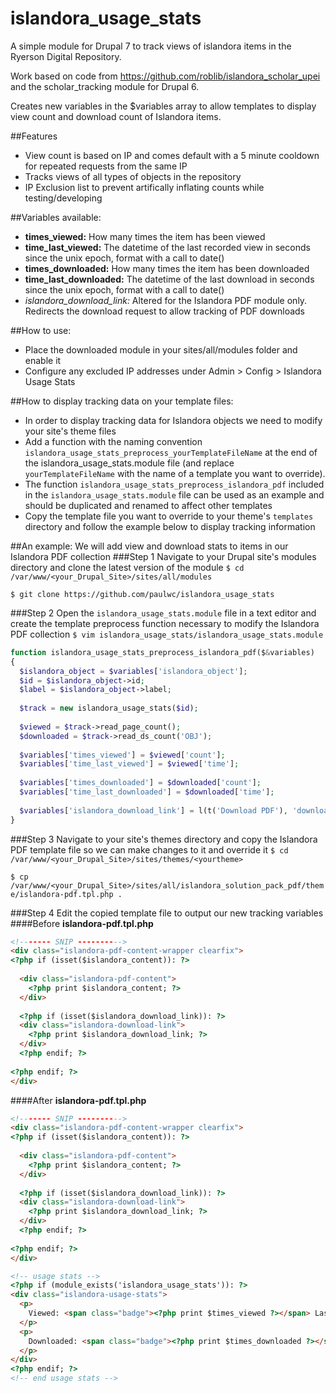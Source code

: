 islandora_usage_stats
=====================

A simple module for Drupal 7 to track views of islandora items in the Ryerson Digital Repository.

Work based on code from https://github.com/roblib/islandora_scholar_upei and the scholar_tracking module for Drupal 6.

Creates new variables in the $variables array to allow templates to display view count and download count of Islandora items.

##Features
- View count is based on IP and comes default with a 5 minute cooldown for repeated requests from the same IP
- Tracks views of all types of objects in the repository
- IP Exclusion list to prevent artifically inflating counts while testing/developing

##Variables available:
- **times_viewed:** How many times the item has been viewed
- **time_last_viewed:** The datetime of the last recorded view in seconds since the unix epoch, format with a call to date()
- **times_downloaded:** How many times the item has been downloaded
- **time_last_downloaded:**  The datetime of the last download in seconds since the unix epoch, format with a call to date()
- *islandora_download_link:* Altered for the Islandora PDF module only. Redirects the download request to allow tracking of PDF downloads

##How to use:
- Place the downloaded module in your sites/all/modules folder and enable it
- Configure any excluded IP addresses under Admin > Config > Islandora Usage Stats

##How to display tracking data on your template files:
- In order to display tracking data for Islandora objects we need to modify your site's theme files
- Add a function with the naming convention ```islandora_usage_stats_preprocess_yourTemplateFileName``` at the end of the islandora_usage_stats.module file (and replace ```yourTemplateFileName``` with the name of a template you want to override).
- The function ```islandora_usage_stats_preprocess_islandora_pdf``` included in the ```islandora_usage_stats.module``` file can be used as an example and should be duplicated and renamed to affect other templates
- Copy the template file you want to override to your theme's ```templates``` directory and follow the example below to display tracking information

##An example:
We will add view and download stats to items in our Islandora PDF collection
###Step 1
Navigate to your Drupal site's modules directory and clone the latest version of the module
```$ cd /var/www/<your_Drupal_Site>/sites/all/modules```

```$ git clone https://github.com/paulwc/islandora_usage_stats```

###Step 2
Open the ```islandora_usage_stats.module``` file in a text editor and create the template preprocess function necessary to modify the Islandora PDF collection
```$ vim islandora_usage_stats/islandora_usage_stats.module```

```php
function islandora_usage_stats_preprocess_islandora_pdf($&variables)
{
  $islandora_object = $variables['islandora_object'];
  $id = $islandora_object->id;
  $label = $islandora_object->label;
  
  $track = new islandora_usage_stats($id);
  
  $viewed = $track->read_page_count();
  $downloaded = $track->read_ds_count('OBJ');
  
  $variables['times_viewed'] = $viewed['count'];
  $variables['time_last_viewed'] = $viewed['time'];
  
  $variables['times_downloaded'] = $downloaded['count'];
  $variables['time_last_downloaded'] = $downloaded['time'];
  
  $variables['islandora_download_link'] = l(t('Download PDF'), 'download_ds/' . $id . '/OBJ/' . $label);
}

```
###Step 3
Navigate to your site's themes directory and copy the Islandora PDF template file so we can make changes to it and override it
```$ cd /var/www/<your_Drupal_Site>/sites/themes/<yourtheme>```

```$ cp /var/www/<your_Drupal_Site>/sites/all/islandora_solution_pack_pdf/theme/islandora-pdf.tpl.php .```

###Step 4
Edit the copied template file to output our new tracking variables 
####Before
**islandora-pdf.tpl.php**
```html
<!------- SNIP ---------->
<div class="islandora-pdf-content-wrapper clearfix">
<?php if (isset($islandora_content)): ?>
  
  <div class="islandora-pdf-content">
    <?php print $islandora_content; ?>
  </div>
  
  <?php if (isset($islandora_download_link)): ?>
  <div class="islandora-download-link">
    <?php print $islandora_download_link; ?>
  </div>
  <?php endif; ?>
  
<?php endif; ?>
</div>
```

####After
**islandora-pdf.tpl.php**
```html
<!------- SNIP ---------->
<div class="islandora-pdf-content-wrapper clearfix">
<?php if (isset($islandora_content)): ?>
  
  <div class="islandora-pdf-content">
    <?php print $islandora_content; ?>
  </div>
  
  <?php if (isset($islandora_download_link)): ?>
  <div class="islandora-download-link">
    <?php print $islandora_download_link; ?>
  </div>
  <?php endif; ?>
  
<?php endif; ?>
</div>

<!-- usage stats -->
<?php if (module_exists('islandora_usage_stats')): ?>
<div class="islandora-usage-stats">
  <p>
    Viewed: <span class="badge"><?php print $times_viewed ?></span> Last viewed: <?php print $time_last_viewed==NULL ? 'Never' : date('g:ia, M d, Y', $time_last_viewed); ?>
  </p>
  <p>
    Downloaded: <span class="badge"><?php print $times_downloaded ?></span> Last downloaded: <?php print $time_last_downloaded==NULL ? 'Never' : date('g:ia, M d, Y', $time_last_downloaded); ?>
  </p>
</div>
<?php endif; ?>
<!-- end usage stats -->
```


